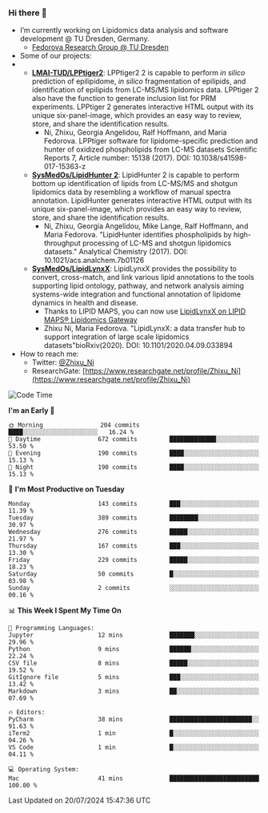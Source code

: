 ### Hi there 👋

- I’m currently working on Lipidomics data analysis and software development @ TU Dresden, Germany.
  + [Fedorova Research Group @ TU Dresden](https://tu-dresden.de/med/mf/zml/forschungsgruppen/fedorova/mitarbeiter-innen-der-fedorova-gruppe)
- Some of our projects:
- + **[LMAI-TUD/LPPtiger2](https://github.com/LMAI-TUD/lpptiger2)**: LPPtiger2 2 is capable to perform *in silico* prediction of epilipidome, *in silico* fragmentation of epilipids, and identification of epilipids from LC-MS/MS lipidomics data. LPPtiger 2 also have the function to generate inclusion list for PRM experiments. LPPtiger 2 generates interactive HTML output with its unique six-panel-image, which provides an easy way to review, store, and share the identification results. 
    * Ni, Zhixu, Georgia Angelidou, Ralf Hoffmann, and Maria Fedorova. LPPtiger software for lipidome-specific prediction and hunter of oxidized phospholipids from LC-MS datasets Scientific Reports 7, Article number: 15138 (2017). DOI: 10.1038/s41598-017-15363-z
  + **[SysMedOs/LipidHunter 2](https://github.com/SysMedOs/lipidhunter)**: LipidHunter 2 is capable to perform bottom up identification of lipids from LC-MS/MS and shotgun lipidomics data by resembling a workflow of manual spectra annotation. LipidHunter generates interactive HTML output with its unique six-panel-image, which provides an easy way to review, store, and share the identification results. 
    * Ni, Zhixu, Georgia Angelidou, Mike Lange, Ralf Hoffmann, and Maria Fedorova. "LipidHunter identifies phospholipids by high-throughput processing of LC-MS and shotgun lipidomics datasets." Analytical Chemistry (2017). DOI: 10.1021/acs.analchem.7b01126
  + **[SysMedOs/LipidLynxX](https://github.com/SysMedOs/LipidLynxX)**: LipidLynxX provides the possibility to convert, cross-match, and link various lipid annotations to the tools supporting lipid ontology, pathway, and network analysis aiming systems-wide integration and functional annotation of lipidome dynamics in health and disease.
    * Thanks to LIPID MAPS, you can now use [LipidLynxX on LIPID MAPS® Lipidomics Gateway](http://lipidmaps.org/lipidlynxx/)
    * Zhixu Ni, Maria Fedorova. "LipidLynxX: a data transfer hub to support integration of large scale lipidomics datasets"bioRxiv(2020). DOI: 10.1101/2020.04.09.033894
- How to reach me:
  + Twitter: [@Zhixu_Ni](https://twitter.com/Zhixu_Ni)
  + ResearchGate: [https://www.researchgate.net/profile/Zhixu_Ni](https://www.researchgate.net/profile/Zhixu_Ni)

<!--START_SECTION:waka-->
![Code Time](http://img.shields.io/badge/Code%20Time-2%2C134%20hrs%2029%20mins-blue)

**I'm an Early 🐤** 

```text
🌞 Morning                204 commits         ████░░░░░░░░░░░░░░░░░░░░░   16.24 % 
🌆 Daytime                672 commits         █████████████░░░░░░░░░░░░   53.50 % 
🌃 Evening                190 commits         ████░░░░░░░░░░░░░░░░░░░░░   15.13 % 
🌙 Night                  190 commits         ████░░░░░░░░░░░░░░░░░░░░░   15.13 % 
```
📅 **I'm Most Productive on Tuesday** 

```text
Monday                   143 commits         ███░░░░░░░░░░░░░░░░░░░░░░   11.39 % 
Tuesday                  389 commits         ████████░░░░░░░░░░░░░░░░░   30.97 % 
Wednesday                276 commits         █████░░░░░░░░░░░░░░░░░░░░   21.97 % 
Thursday                 167 commits         ███░░░░░░░░░░░░░░░░░░░░░░   13.30 % 
Friday                   229 commits         █████░░░░░░░░░░░░░░░░░░░░   18.23 % 
Saturday                 50 commits          █░░░░░░░░░░░░░░░░░░░░░░░░   03.98 % 
Sunday                   2 commits           ░░░░░░░░░░░░░░░░░░░░░░░░░   00.16 % 
```


📊 **This Week I Spent My Time On** 

```text
💬 Programming Languages: 
Jupyter                  12 mins             ███████░░░░░░░░░░░░░░░░░░   29.96 % 
Python                   9 mins              ██████░░░░░░░░░░░░░░░░░░░   22.24 % 
CSV file                 8 mins              █████░░░░░░░░░░░░░░░░░░░░   19.52 % 
GitIgnore file           5 mins              ███░░░░░░░░░░░░░░░░░░░░░░   13.42 % 
Markdown                 3 mins              ██░░░░░░░░░░░░░░░░░░░░░░░   07.69 % 

🔥 Editors: 
PyCharm                  38 mins             ███████████████████████░░   91.63 % 
iTerm2                   1 min               █░░░░░░░░░░░░░░░░░░░░░░░░   04.26 % 
VS Code                  1 min               █░░░░░░░░░░░░░░░░░░░░░░░░   04.11 % 

💻 Operating System: 
Mac                      41 mins             █████████████████████████   100.00 % 
```


 Last Updated on 20/07/2024 15:47:36 UTC
<!--END_SECTION:waka-->
